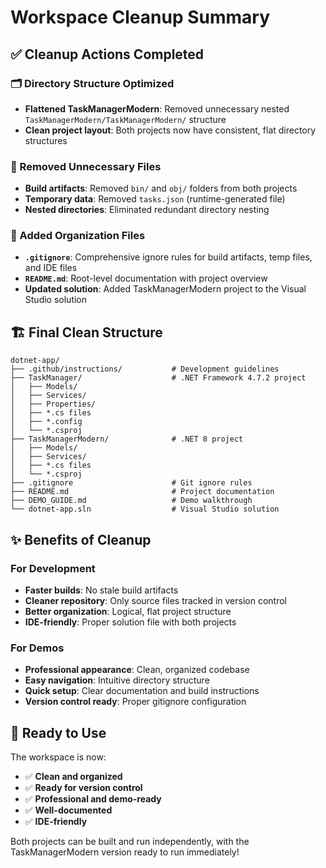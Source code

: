 # Workspace Cleanup Summary

## ✅ Cleanup Actions Completed

### 🗂️ Directory Structure Optimized
- **Flattened TaskManagerModern**: Removed unnecessary nested `TaskManagerModern/TaskManagerModern/` structure
- **Clean project layout**: Both projects now have consistent, flat directory structures

### 🧹 Removed Unnecessary Files
- **Build artifacts**: Removed `bin/` and `obj/` folders from both projects
- **Temporary data**: Removed `tasks.json` (runtime-generated file)
- **Nested directories**: Eliminated redundant directory nesting

### 📁 Added Organization Files
- **`.gitignore`**: Comprehensive ignore rules for build artifacts, temp files, and IDE files
- **`README.md`**: Root-level documentation with project overview
- **Updated solution**: Added TaskManagerModern project to the Visual Studio solution

## 🏗️ Final Clean Structure

```
dotnet-app/
├── .github/instructions/           # Development guidelines
├── TaskManager/                    # .NET Framework 4.7.2 project
│   ├── Models/
│   ├── Services/
│   ├── Properties/
│   ├── *.cs files
│   ├── *.config
│   └── *.csproj
├── TaskManagerModern/              # .NET 8 project  
│   ├── Models/
│   ├── Services/
│   ├── *.cs files
│   └── *.csproj
├── .gitignore                      # Git ignore rules
├── README.md                       # Project documentation
├── DEMO_GUIDE.md                   # Demo walkthrough
└── dotnet-app.sln                  # Visual Studio solution
```

## ✨ Benefits of Cleanup

### For Development
- **Faster builds**: No stale build artifacts
- **Cleaner repository**: Only source files tracked in version control
- **Better organization**: Logical, flat project structure
- **IDE-friendly**: Proper solution file with both projects

### For Demos
- **Professional appearance**: Clean, organized codebase
- **Easy navigation**: Intuitive directory structure
- **Quick setup**: Clear documentation and build instructions
- **Version control ready**: Proper gitignore configuration

## 🚀 Ready to Use

The workspace is now:
- ✅ **Clean and organized**
- ✅ **Ready for version control**
- ✅ **Professional and demo-ready** 
- ✅ **Well-documented**
- ✅ **IDE-friendly**

Both projects can be built and run independently, with the TaskManagerModern version ready to run immediately!
